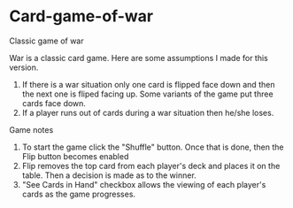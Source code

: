 # Card-game-of-war
Classic game of war

War is a classic card game.  Here are some assumptions I made for this version.
1) If there is a war situation only one card is flipped face down and then the next one is fliped facing up.  Some variants of the game put three cards face down.
2) If a player runs out of cards during a war situation then he/she loses.

Game notes
1) To start the game click the "Shuffle" button.  Once that is done, then the Flip button becomes enabled
2) Flip removes the top card from each player's deck and places it on the table.  Then a decision is made as to the winner.
3) "See Cards in Hand" checkbox allows the viewing of each player's cards as the game progresses.
